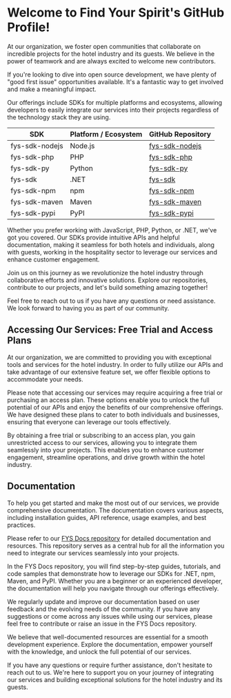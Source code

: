 # Welcome to Find Your Spirit's GitHub Profile!

At our organization, we foster open communities that collaborate on incredible projects for the hotel industry and its guests. We believe in the power of teamwork and are always excited to welcome new contributors.

If you're looking to dive into open source development, we have plenty of "good first issue" opportunities available. It's a fantastic way to get involved and make a meaningful impact.

Our offerings include SDKs for multiple platforms and ecosystems, allowing developers to easily integrate our services into their projects regardless of the technology stack they are using.

| SDK            | Platform / Ecosystem | GitHub Repository                                 |
|----------------|----------------------|---------------------------------------------------|
| fys-sdk-nodejs | Node.js              | [fys-sdk-nodejs](https://github.com/FindYourSpirit/fys-sdk-nodejs) |
| fys-sdk-php    | PHP                  | [fys-sdk-php](https://github.com/FindYourSpirit/fys-sdk-php) |
| fys-sdk-py     | Python               | [fys-sdk-py](https://github.com/FindYourSpirit/fys-sdk-py) |
| fys-sdk        | .NET                 | [fys-sdk](https://github.com/FindYourSpirit/fys-sdk) |
| fys-sdk-npm    | npm                  | [fys-sdk-npm](https://github.com/FindYourSpirit/fys-sdk-npm) |
| fys-sdk-maven  | Maven                | [fys-sdk-maven](https://github.com/FindYourSpirit/fys-sdk-maven) |
| fys-sdk-pypi   | PyPI                 | [fys-sdk-pypi](https://github.com/FindYourSpirit/fys-sdk-pypi) |

Whether you prefer working with JavaScript, PHP, Python, or .NET, we've got you covered. Our SDKs provide intuitive APIs and helpful documentation, making it seamless for both hotels and individuals, along with guests, working in the hospitality sector to leverage our services and enhance customer engagement.

Join us on this journey as we revolutionize the hotel industry through collaborative efforts and innovative solutions. Explore our repositories, contribute to our projects, and let's build something amazing together!

Feel free to reach out to us if you have any questions or need assistance. We look forward to having you as part of our community.

## Accessing Our Services: Free Trial and Access Plans
At our organization, we are committed to providing you with exceptional tools and services for the hotel industry. In order to fully utilize our APIs and take advantage of our extensive feature set, we offer flexible options to accommodate your needs.

Please note that accessing our services may require acquiring a free trial or purchasing an access plan. These options enable you to unlock the full potential of our APIs and enjoy the benefits of our comprehensive offerings. We have designed these plans to cater to both individuals and businesses, ensuring that everyone can leverage our tools effectively.

By obtaining a free trial or subscribing to an access plan, you gain unrestricted access to our services, allowing you to integrate them seamlessly into your projects. This enables you to enhance customer engagement, streamline operations, and drive growth within the hotel industry.

## Documentation

To help you get started and make the most out of our services, we provide comprehensive documentation. The documentation covers various aspects, including installation guides, API reference, usage examples, and best practices.

Please refer to our [FYS Docs repository](https://github.com/FindYourSpirit/fys-docs) for detailed documentation and resources. This repository serves as a central hub for all the information you need to integrate our services seamlessly into your projects.

In the FYS Docs repository, you will find step-by-step guides, tutorials, and code samples that demonstrate how to leverage our SDKs for .NET, npm, Maven, and PyPI. Whether you are a beginner or an experienced developer, the documentation will help you navigate through our offerings effectively.

We regularly update and improve our documentation based on user feedback and the evolving needs of the community. If you have any suggestions or come across any issues while using our services, please feel free to contribute or raise an issue in the FYS Docs repository.

We believe that well-documented resources are essential for a smooth development experience. Explore the documentation, empower yourself with the knowledge, and unlock the full potential of our services.

If you have any questions or require further assistance, don't hesitate to reach out to us. We're here to support you on your journey of integrating our services and building exceptional solutions for the hotel industry and its guests.
